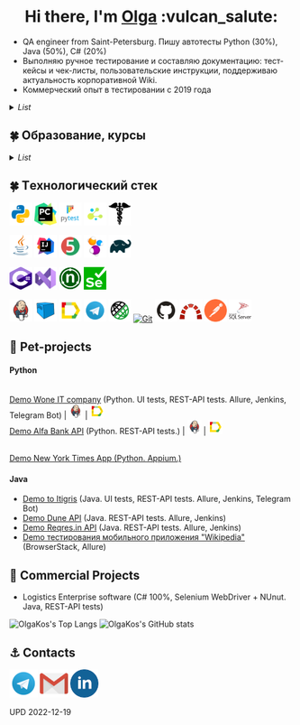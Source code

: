 
<h1 align="center">Hi there, I'm <a href="https://github.com/olgakos" target="_blank">Olga</a> :vulcan_salute: </h1>

- QA engineer from Saint-Petersburg. Пишу автотесты Python (30%), Java (50%), C# (20%)
- Выполняю ручное тестирование и составляю документацию: тест-кейсы и чек-листы, пользовательские инструкции, поддерживаю актуальность корпоративной Wiki.
- Коммерческий опыт в тестировании c 2019 года
<details>
    <summary><i>List</i></summary>
<!-- Additional Work Line section -->
<!-- <summary>My Work Line</summary> -->  
    
```mermaid
  gantt 
    title In IT since 2018. Work experience (A Gantt chart was updated on 2022-12-16):
    dateFormat  YYYY-MM
    section OlgaKos
    Junior QA         :done, 2018-12, 90d
    Manual Tester	  :done, 2019-03, 2019-09
    Manual QA         :after, 2019-10, 2021-10
    QA automation engineer     :active, 2021-01, 2023-01
```
</details>

<!-- EDU section -->
## :four_leaf_clover: Образование, курсы
<details><summary><i>List</i></summary> 
    
* qa.guru
* software-testing.ru
* Udemy    
</details>

## :four_leaf_clover: Тexнoлoгичeский стeк 
<p align="left">
<a href="https://www.ххх/"><img src="images/logo/python.svg" width="40" height="40"  alt="olgakos" title="Python"></a>        
<a href="https://www.ххх/"><img src="images/logo/pycharm.png" width="40" height="40"  alt="olgakos" title="PyCharm"></a>
<a href="https://www.ххх/"><img src="images/logo/pytest.png" width="40" height="40"  alt="olgakos" title="PyTest"></a>
<a href="https://www.ххх/"><img src="images/logo/selene.png" width="40" height="40"  alt="olgakos" title="Selene"></a>
<a href="https://www.ххх/"><img src="images/logo/request.png" width="40" height="40"  alt="olgakos" title="Request"></a>    
<p align="left">
<a href="https://www.java.com/"><img src="images/logo/Java.svg" width="40" height="40"  alt="olgakos" title="Java"></a>    
<a href="https://www.jetbrains.com/idea/"><img src="images/logo/Idea.svg" width="40" height="40"  alt="olgakos" title="IJ IDEA"></a>
<a href="https://junit.org/junit5/"><img src="images/logo/Junit5.svg" width="40" height="40" alt="olgakos" title="JUnit 5"></a>
<a href="https://selenide.org/"><img src="images/logo/Selenide.svg" width="40" height="40" alt="olgakos" title="Selenide"></a>
<a href="https://gradle.org/"><img src="images/logo/Gradle.svg" width="40" height="40"  alt="olgakos" title="Gradle"></a>

<p align="left">
<a href="https://www.ххх/"><img src="images/logo/Csharp.svg" width="40" height="40"  alt="olgakos" title="C#"></a>
<a href="https://www.ххх/"><img src="images/logo/VStudio.svg" width="40" height="40"  alt="olgakos" title="Visual Studio"></a>  
<a href="https://www.ххх/"><img src="images/logo/NUnit_png.png" width="40" height="40"  alt="olgakos" title="NUnit"></a>
<a href="https://www.ххх/"><img src="images/logo/webdriver4.png" width="40" height="40"  alt="olgakos" title="Slenium WebDriver"></a>
    
<p align="left">
<a href="https://www.jenkins.io/"><img src="images/logo/Jenkins.svg" width="40" height="40"  alt="olgakos" title="Jenkins"></a>
<a href="https://aerokube.com/selenoid/"><img src="images/logo/Selenoid.svg" width="40" height="40"  alt="olgakos" title="Selenoid"></a>    
<a href="https://github.com/allure-framework/allure2"><img src="images/logo/Allure.svg" width="40" height="40"  alt="olgakos" title="Allure Report"></a>    
<a href="https://web.telegram.org/"><img src="images/logo/Telegram.svg" width="40" height="40"  alt="olgakos" title="Telegram Bot"></a>
<a href="https://rest-assured.io/"><img src="images/logo/RestAssured.svg" width="40" height="40"  alt="olgakos" title="Rest-Assured"></a>
<a href="https://git.com/"><img src="https://www.vectorlogo.zone/logos/git-scm/git-scm-icon.svg" width="40" height="40" alt="Git" title="Git"></a>
<a href="https://github.com/"><img src="images/logo/GitHub.svg" width="40" height="40"  alt="olgakos" title="Github"></a>    
<a href="https://www.redmine.org/projects/redmine"><img src="images/logo/redmine_png.png" width="40" height="40" alt="olgakos" title="Redmine"></a>
<a href="https://www.postman.com/"><img src="images/logo/Postman.svg" width="40" height="40" alt="olgakos" title="Postman"></a>
<a href="https://www.microsoft.com/ru-ru/sql-server/sql-server-2019"><img src="images/logo/MicrosoftSqlServer.svg" width="40" height="40" alt="olgakos" title="Microsoft SQL Server"></a>              
<!--
<a href="https://qameta.io/"><img src="images/logo/Allure_TO.svg" width="50" height="50"  alt="olgakos" title="AllureTestOps"></a>
<a href="https://habr.com/ru/post/438870/"><img src="images/logo/Lombok.svg" width="50" height="50"  alt="olgakos" title="Lombok"></a>  
<a href="https://www.atlassian.com/ru/software/jira"><img src="images/logo/Jira.svg" width="50" height="50"  alt="olgakos" title="Jira"></a>
-->
</p>
 <!--   
<table valign="top"><tr>   
<td>
<b>Тестовые фреймворки:</b>
<br>- Selenide (Java) (80%) 
<br>- Selenium WebDriver (C#) (20%)
</td>   
<td  valign="top">
<b>Средства визуализации результатов тестирования: </b>
<br>- Allure 
<br>- Telegram Bot
</td>    
<td> 
<b>Version Control: </b>
<br>- Git + GitHub (80%) 
<br>- Mercurial (20%)
</td>
</tr><tr>
<td>
<b>Библиотеки для тестирования:</b>
<br>- JUnit5 (Java)
<br>- NUnit 2.4.6 (C#) 
<br>- Rest-Assured
</td>
       
<td>
<b>Системы багтрекинга:</b>
<br>- Redmine (90%)
<br>- Jira (10%)
</td>    
<td>
<b>Удаленный запуск</b>
<br>- Jenkins 
<br>- BrowserStack
</td>
</tr><tr>
<td>
<b>Сборщики проектов:</b>
<br>- Gradle (80%)
<br>- Maven (20%)
</td>  
<td>
<b>Databases:</b>
<br>- Microsoft SQL Server
<br>
</td>    
<td>
<b>Дополнительно:</b>
<br>- Postman
</td>
</tr></table>
-->

## :unicorn: Pet-projects
#### Python
<br><a target="_blank" href="https://github.com/olgakos/demo_woneit">Demo Wone IT company</a> (Python. UI tests, REST-API tests. Allure, Jenkins, Telegram Bot) | <a href="https://jenkins.autotests.cloud/job/C02_OlgaKos_python_demo_woneit/"><img src="images/logo/Jenkins.svg" width="25" height="25" alt="olgakos" title="Jenkins"></a> | <a href="***"><img src="images/logo/Allure.svg" width="25" height="25" alt="olgakos" title="Allure"></a> 
<br><a target="_blank" href="https://github.com/olgakos/demo_alfabank_api2">Demo Alfa Bank API</a> (Python. REST-API tests.) | <a href="https://jenkins.autotests.cloud/job/C02_OlgaKos_python_alfabank_api_test/"><img src="images/logo/Jenkins.svg" width="25" height="25" alt="olgakos" title="Jenkins"></a> | <a href="https://jenkins.autotests.cloud/job/C02_OlgaKos_python_alfabank_api_test/"><img src="images/logo/Allure.svg" width="25" height="25" alt="olgakos" title="Allure"></a>

<br><a target="_blank" href="https://github.com/olgakos/demo_nytimes_app">Demo New York Times App (Python. Appium.)</a> 

#### Java
* <a target="_blank" href="https://github.com/olgakos/qa_guru_11_13_Demo_Itigris">Demo to Itigris</a>  (Java. UI tests, REST-API tests. Allure, Jenkins, Telegram Bot)
* <a target="_blank" href="https://github.com/olgakos/demo_Dune_API">Demo Dune API</a> (Java.  REST-API tests. Allure, Jenkins)
* <a target="_blank" href="https://github.com/olgakos/demo_rest_assured_tests">Demo Reqres.in API</a> (Java.  REST-API tests. Allure, Jenkins)
* <a target="_blank" href="https://github.com/olgakos/qa_guru_11_21_browserstack4">Demo тестирования мобильного приложения "Wikipedia"</a> (BrowserStack, Allure)

## :sunflower: Commercial Projects 
* Logistics Enterprise software (C# 100%, Selenium WebDriver + NUnut. Java,  REST-API tests)

<!--  Widgets section -->
![OlgaKos's Top Langs](http://github-profile-summary-cards.vercel.app/api/cards/repos-per-language?username=olgakos&theme=vue) ![OlgaKos's GitHub stats](http://github-profile-summary-cards.vercel.app/api/cards/stats?username=olgakos&theme=vue)
<!--
[![Top Langs](https://github-readme-stats.vercel.app/api/top-langs/?username=olgakos&layout=compact)](https://github.com/anuraghazra/github-readme-stats)
-->
 
<!--  Contacts section -->
## :anchor: Contacts   
<p align="left">
<a href="https://t.me/flo_relle"><img src="images/logo/Telegram.svg" width="50" height="50" title="My Telegram"></a>
<a href="mailto:qakostina@gmail.com" target="blank"><img src="images/logo/Gmail.svg" height="50" width="50" title="My Gmail"></a>
<a href="https://www.linkedin.com/in/olga-k-b3502493/" target="blank"><img src="images/logo/linkedin.png" height="50" width="50" title="Linkedin"></a>  
    
<!--
<a href="***" target="blank"><img src="images/logo/GoogleDrive.svg" height="50" width="50" title="Краткое резюме в Google Drive (пока не загрузено)"></a>
-->
    
<!--
[![Email](images/logo/GmailIcon.png)](mailto:qaxxx@gmail.com)
<a href="https://t.me/xxx" target="blank"><img align="center" src="https://www.vectorlogo.zone/logos/telegram/telegram-icon.svg" alt="Olga Kos" height="50" width="50" /></a>
<a><img width="53%" align="center" title="Profile" alt="Olga's Profile" src="https://github-stats-alpha.vercel.app/api/?username=olgakos&cc=FFFFFF&tc=00b887&ic=b8722b&bc=FFFFFF"></a> 
![](https://github-profile-summary-cards.vercel.app/api/cards/profile-details?username=olgakos&theme=vue)
## :anchor: Contacts
  ![Telegram](https://img.shields.io/badge/Telegram-2CA5E0?style=for-the-badge&logo=telegram&logoColor=white)
  ![Facebook](https://img.shields.io/badge/Facebook-%231877F2.svg?style=for-the-badge&logo=Facebook&logoColor=white)
--> 

UPD 2022-12-19
